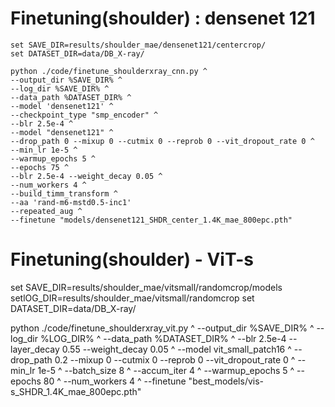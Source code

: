 # Finetuning(shoulder) : densenet 121
```
set SAVE_DIR=results/shoulder_mae/densenet121/centercrop/
set DATASET_DIR=data/DB_X-ray/

python ./code/finetune_shoulderxray_cnn.py ^
--output_dir %SAVE_DIR% ^
--log_dir %SAVE_DIR% ^
--data_path %DATASET_DIR% ^
--model 'densenet121' ^
--checkpoint_type "smp_encoder" ^
--blr 2.5e-4 ^
--model "densenet121" ^
--drop_path 0 --mixup 0 --cutmix 0 --reprob 0 --vit_dropout_rate 0 ^
--min_lr 1e-5 ^
--warmup_epochs 5 ^
--epochs 75 ^
--blr 2.5e-4 --weight_decay 0.05 ^
--num_workers 4 ^
--build_timm_transform ^
--aa 'rand-m6-mstd0.5-inc1'
--repeated_aug ^
--finetune "models/densenet121_SHDR_center_1.4K_mae_800epc.pth"
```

# Finetuning(shoulder) - ViT-s

set SAVE_DIR=results/shoulder_mae/vitsmall/randomcrop/models
setlOG_DIR=results/shoulder_mae/vitsmall/randomcrop
set DATASET_DIR=data/DB_X-ray/

python ./code/finetune_shoulderxray_vit.py ^
--output_dir %SAVE_DIR% ^
--log_dir %LOG_DIR% ^
--data_path %DATASET_DIR% ^
--blr 2.5e-4 --layer_decay 0.55 --weight_decay 0.05 ^
--model vit_small_patch16 ^
--drop_path 0.2 --mixup 0 --cutmix 0 --reprob 0 --vit_dropout_rate 0 ^
--min_lr 1e-5 ^
--batch_size 8 ^
--accum_iter 4 ^
--warmup_epochs 5 ^
--epochs 80 ^
--num_workers 4 ^
--finetune "best_models/vis-s_SHDR_1.4K_mae_800epc.pth"
